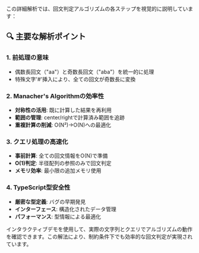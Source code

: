この詳細解析では、回文判定アルゴリズムの各ステップを視覚的に説明しています：

## 🔍 主要な解析ポイント

### 1. **前処理の意味**

- 偶数長回文（"aa"）と奇数長回文（"aba"）を統一的に処理
- 特殊文字'#'挿入により、全ての回文が奇数長に変換

### 2. **Manacher's Algorithmの効率性**

- **対称性の活用**: 既に計算した結果を再利用
- **範囲の管理**: center/rightで計算済み範囲を追跡
- **重複計算の削減**: O(N²)→O(N)への最適化

### 3. **クエリ処理の高速化**

- **事前計算**: 全ての回文情報をO(N)で準備
- **O(1)判定**: 半径配列の参照のみで回文判定
- **メモリ効率**: 最小限の追加メモリ使用

### 4. **TypeScript型安全性**

- **厳密な型定義**: バグの早期発見
- **インターフェース**: 構造化されたデータ管理
- **パフォーマンス**: 型情報による最適化

インタラクティブデモを使用して、実際の文字列とクエリでアルゴリズムの動作を確認できます。この解法により、制約条件下でも効率的な回文判定が実現されています。
